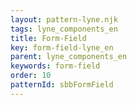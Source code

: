 ```yaml
---
layout: pattern-lyne.njk
tags: lyne_components_en
title: Form-Field
key: form-field-lyne_en
parent: lyne_components_en
keywords: form-field
order: 10
patternId: sbbFormField
---
```

